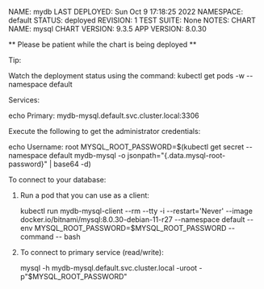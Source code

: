 NAME: mydb
LAST DEPLOYED: Sun Oct  9 17:18:25 2022
NAMESPACE: default
STATUS: deployed
REVISION: 1
TEST SUITE: None
NOTES:
CHART NAME: mysql
CHART VERSION: 9.3.5
APP VERSION: 8.0.30

** Please be patient while the chart is being deployed **

Tip:

  Watch the deployment status using the command: kubectl get pods -w --namespace default

Services:

  echo Primary: mydb-mysql.default.svc.cluster.local:3306

Execute the following to get the administrator credentials:

  echo Username: root
  MYSQL_ROOT_PASSWORD=$(kubectl get secret --namespace default mydb-mysql -o jsonpath="{.data.mysql-root-password}" | base64 -d)

To connect to your database:

  1. Run a pod that you can use as a client:

      kubectl run mydb-mysql-client --rm --tty -i --restart='Never' --image  docker.io/bitnami/mysql:8.0.30-debian-11-r27 --namespace default --env MYSQL_ROOT_PASSWORD=$MYSQL_ROOT_PASSWORD --command -- bash

  2. To connect to primary service (read/write):

      mysql -h mydb-mysql.default.svc.cluster.local -uroot -p"$MYSQL_ROOT_PASSWORD"
